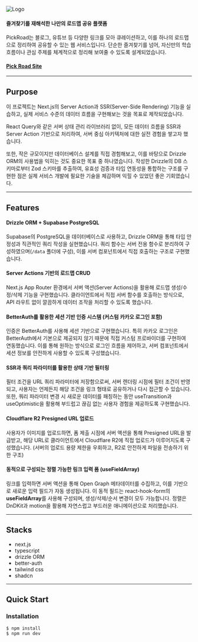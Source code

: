 ![Logo](https://github.com/user-attachments/assets/bac0ca5e-6e1d-48e0-b559-a40e97bc059d)

#### 즐겨찾기를 재해석한 나만의 로드맵 공유 플랫폼

PickRoad는 블로그, 유튜브 등 다양한 링크를 모아 큐레이션하고, 이를 하나의 로드맵으로 정리하여 공유할 수 있는 웹 서비스입니다. 단순한 즐겨찾기를 넘어, 자신만의 학습 흐름이나 관심 주제를 체계적으로 정리해 보여줄 수 있도록 설계되었습니다.

<h4>
  <a href="https://pick-road.com/">Pick Road Site</a>
</h4>

---

## Purpose

이 프로젝트는 Next.js의 Server Action과 SSR(Server-Side Rendering) 기능을 실습하고, 실제 서비스 수준의 데이터 흐름을 구현해보는 것을 목표로 제작되었습니다.

React Query와 같은 서버 상태 관리 라이브러리 없이, 모든 데이터 흐름을 SSR과 Server Action 기반으로 처리하여, 서버 중심 아키텍처에 대한 실전 경험을 쌓고자 했습니다.

또한, 작은 규모이지만 데이터베이스 설계를 직접 경험해보고, 이를 바탕으로 Drizzle ORM의 사용법을 익히는 것도 중요한 목표 중 하나였습니다. 작성한 Drizzle의 DB 스키마로부터 Zod 스키마를 추출하여, 유효성 검증과 타입 연동성을 통합하는 구조를 구현한 점은 실제 서비스 개발에 필요한 기술을 체감하며 익힐 수 있었던 좋은 기회였습니다.

---

## Features

#### Drizzle ORM + Supabase PostgreSQL

Supabase의 PostgreSQL을 데이터베이스로 사용하고, Drizzle ORM을 통해 타입 안정성과 직관적인 쿼리 작성을 실현했습니다. 쿼리 함수는 서버 전용 함수로 분리하여 구성하였으며(`/data` 폴더에 구성), 이를 서버 컴포넌트에서 직접 호출하는 구조로 구현했습니다.

#### Server Actions 기반의 로드맵 CRUD

Next.js App Router 환경에서 서버 액션(Server Actions)을 활용해 로드맵 생성/수정/삭제 기능을 구현했습니다. 클라이언트에서 직접 서버 함수를 호출하는 방식으로, API 라우트 없이 깔끔하게 데이터 조작을 처리할 수 있도록 했습니다.

#### BetterAuth를 활용한 세션 기반 인증 시스템 (커스텀 카카오 로그인 포함)

인증은 BetterAuth를 사용해 세션 기반으로 구현했습니다. 특히 카카오 로그인은 BetterAuth에서 기본으로 제공되지 않기 때문에 직접 커스텀 프로바이더를 구현하여 연동했습니다. 이를 통해 원하는 방식으로 로그인 흐름을 제어하고, 서버 컴포넌트에서 세션 정보를 안전하게 사용할 수 있도록 구성했습니다.

#### SSR과 쿼리 파라미터를 활용한 상태 기반 필터링

필터 조건을 URL 쿼리 파라미터에 저장함으로써, 서버 렌더링 시점에 필터 조건이 반영되고, 사용자는 언제든지 해당 조건을 링크 형태로 공유하거나 다시 접근할 수 있습니다. 또한, 쿼리 파라미터 변경 시 새로운 데이터를 패칭하는 동안 useTransition과 useOptimistic을 활용해 부드럽고 끊김 없는 사용자 경험을 제공하도록 구현했습니다.

#### Cloudflare R2 Presigned URL 업로드

사용자가 이미지를 업로드하면, 폼 제출 시점에 서버 액션을 통해 Presigned URL을 발급받고, 해당 URL로 클라이언트에서 Cloudflare R2에 직접 업로드가 이루어지도록 구성했습니다. (서버의 업로드 용량 제한을 우회하고, R2로 안전하게 파일을 전송하기 위한 구조)

#### 동적으로 구성되는 정렬 가능한 링크 입력 폼 (useFieldArray)

링크를 입력하면 서버 액션을 통해 Open Graph 메타데이터를 수집하고, 이를 기반으로 새로운 입력 필드가 자동 생성됩니다. 이 동적 필드는 react-hook-form의 **useFieldArray**를 사용해 구성되며, 생성/삭제/순서 변경이 모두 가능합니다. 정렬은 DnDKit과 motion을 활용해 자연스럽고 부드러운 애니메이션으로 처리했습니다.

---

## Stacks

- next.js
- typescript
- drizzle ORM
- better-auth
- tailwind css
- shadcn

---

## Quick Start

### Installation

```
$ npm install
$ npm run dev
```
